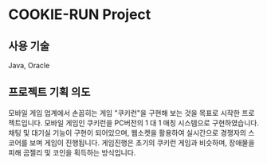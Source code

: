 # COOKIE-RUN Project 
## 사용 기술
Java, Oracle
## 프로젝트 기획 의도
모바일 게임 업계에서 손꼽히는 게임 "쿠키런"을 구현해 보는 것을 목표로 시작한 프로젝트입니다.
모바일 게임인 쿠키런을 PC버전의 1 대 1 매칭 시스템으로 구현하였습니다. 
채팅 및 대기실 기능이 구현이 되어있으며, 웹소켓을 활용하여 실시간으로 경쟁자의 스코어를 보며 게임이 진행됩니다. 
게임진행은 초기의 쿠키런 게임과 비슷하며, 장애물을 피해 곰젤리 및 코인을 획득하는 방식입니다.
